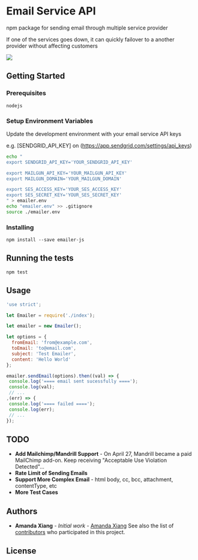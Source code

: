 # Email Service API

npm package for sending email through multiple service provider

If one of the services goes down, it can quickly failover to a another provider without affecting customers

![](https://cloud.githubusercontent.com/assets/4859095/26795459/4d1b453a-4a58-11e7-9147-98dfedd46680.png)

## Getting Started

### Prerequisites

```
nodejs
```

### Setup Environment Variables

Update the development environment with your email service API keys

e.g. [SENDGRID_API_KEY] on (https://app.sendgrid.com/settings/api_keys)

```bash
echo "
export SENDGRID_API_KEY='YOUR_SENDGRID_API_KEY'

export MAILGUN_API_KEY='YOUR_MAILGUN_API_KEY'
export MAILGUN_DOMAIN='YOUR_MAILGUN_DOMAIN'

export SES_ACCESS_KEY='YOUR_SES_ACCESS_KEY'
export SES_SECRET_KEY='YOUR_SES_SECRET_KEY'
" > emailer.env
echo "emailer.env" >> .gitignore
source ./emailer.env
```

### Installing

```
npm install --save emailer-js
```

## Running the tests

```
npm test
```

## Usage
```javascript
'use strict';

let Emailer = require('./index');

let emailer = new Emailer();

let options = {
  fromEmail: 'from@example.com',
  toEmail: 'to@email.com',
  subject: 'Test Emailer',
  content: 'Hello World'
};

emailer.sendEmail(options).then((val) => {
 console.log('==== email sent sucessfully ====');
 console.log(val);
 // ...
,(err) => {
 console.log('==== failed ====');
 console.log(err);
 // ...
});

```

## TODO

* **Add Mailchimp/Mandrill Support** - On April 27, Mandrill became a paid MailChimp add-on. Keep receiving "Acceptable Use Violation Detected"...
* **Rate Limit of Sending Emails**
* **Support More Complex Email** - html body, cc, bcc, attachment, contentType, etc
* **More Test Cases**

## Authors

* **Amanda Xiang** - *Initial work* - [Amanda Xiang](https://github.com/jialixiang)
See also the list of [contributors](https://github.com/jialixiang/emailer-js/contributors) who participated in this project.

## License

